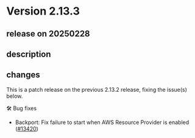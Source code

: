 # Version 2.13.3

## release on 20250228

## description

## changes

This is a patch release on the previous 2.13.2 release, fixing the issue(s) below.

🛠️ Bug fixes

* Backport: Fix failure to start when AWS Resource Provider is enabled (<a href="https://github.com/open-telemetry/opentelemetry-java-instrumentation/pull/13420" data-hovercard-type="pull_request" data-hovercard-url="/open-telemetry/opentelemetry-java-instrumentation/pull/13420/hovercard">#13420</a>)

